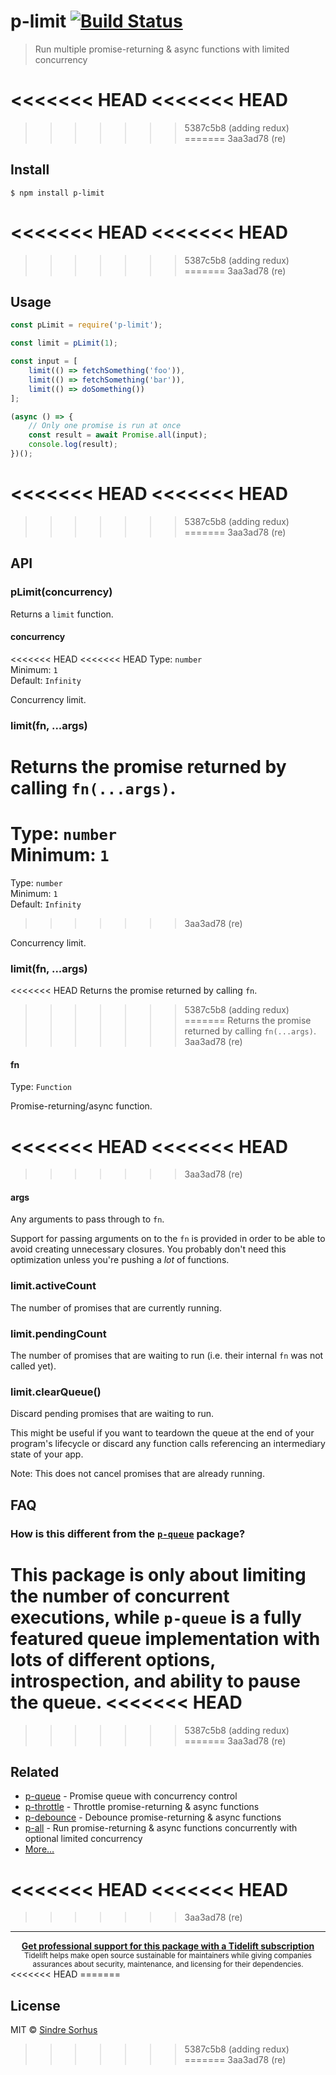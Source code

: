 # p-limit [![Build Status](https://travis-ci.org/sindresorhus/p-limit.svg?branch=master)](https://travis-ci.org/sindresorhus/p-limit)

> Run multiple promise-returning & async functions with limited concurrency

<<<<<<< HEAD
<<<<<<< HEAD
=======

>>>>>>> 5387c5b8 (adding redux)
=======
>>>>>>> 3aa3ad78 (re)
## Install

```
$ npm install p-limit
```

<<<<<<< HEAD
<<<<<<< HEAD
=======

>>>>>>> 5387c5b8 (adding redux)
=======
>>>>>>> 3aa3ad78 (re)
## Usage

```js
const pLimit = require('p-limit');

const limit = pLimit(1);

const input = [
	limit(() => fetchSomething('foo')),
	limit(() => fetchSomething('bar')),
	limit(() => doSomething())
];

(async () => {
	// Only one promise is run at once
	const result = await Promise.all(input);
	console.log(result);
})();
```

<<<<<<< HEAD
<<<<<<< HEAD
=======

>>>>>>> 5387c5b8 (adding redux)
=======
>>>>>>> 3aa3ad78 (re)
## API

### pLimit(concurrency)

Returns a `limit` function.

#### concurrency

<<<<<<< HEAD
<<<<<<< HEAD
Type: `number`\
Minimum: `1`\
Default: `Infinity`

Concurrency limit.

### limit(fn, ...args)

Returns the promise returned by calling `fn(...args)`.
=======
Type: `number`<br>
Minimum: `1`
=======
Type: `number`\
Minimum: `1`\
Default: `Infinity`
>>>>>>> 3aa3ad78 (re)

Concurrency limit.

### limit(fn, ...args)

<<<<<<< HEAD
Returns the promise returned by calling `fn`.
>>>>>>> 5387c5b8 (adding redux)
=======
Returns the promise returned by calling `fn(...args)`.
>>>>>>> 3aa3ad78 (re)

#### fn

Type: `Function`

Promise-returning/async function.

<<<<<<< HEAD
<<<<<<< HEAD
=======
>>>>>>> 3aa3ad78 (re)
#### args

Any arguments to pass through to `fn`.

Support for passing arguments on to the `fn` is provided in order to be able to avoid creating unnecessary closures. You probably don't need this optimization unless you're pushing a *lot* of functions.

### limit.activeCount

The number of promises that are currently running.

### limit.pendingCount

The number of promises that are waiting to run (i.e. their internal `fn` was not called yet).

### limit.clearQueue()

Discard pending promises that are waiting to run.

This might be useful if you want to teardown the queue at the end of your program's lifecycle or discard any function calls referencing an intermediary state of your app.

Note: This does not cancel promises that are already running.

## FAQ

### How is this different from the [`p-queue`](https://github.com/sindresorhus/p-queue) package?

This package is only about limiting the number of concurrent executions, while `p-queue` is a fully featured queue implementation with lots of different options, introspection, and ability to pause the queue.
<<<<<<< HEAD
=======
>>>>>>> 5387c5b8 (adding redux)
=======
>>>>>>> 3aa3ad78 (re)

## Related

- [p-queue](https://github.com/sindresorhus/p-queue) - Promise queue with concurrency control
- [p-throttle](https://github.com/sindresorhus/p-throttle) - Throttle promise-returning & async functions
- [p-debounce](https://github.com/sindresorhus/p-debounce) - Debounce promise-returning & async functions
- [p-all](https://github.com/sindresorhus/p-all) - Run promise-returning & async functions concurrently with optional limited concurrency
- [More…](https://github.com/sindresorhus/promise-fun)

<<<<<<< HEAD
<<<<<<< HEAD
=======
>>>>>>> 3aa3ad78 (re)
---

<div align="center">
	<b>
		<a href="https://tidelift.com/subscription/pkg/npm-p-limit?utm_source=npm-p-limit&utm_medium=referral&utm_campaign=readme">Get professional support for this package with a Tidelift subscription</a>
	</b>
	<br>
	<sub>
		Tidelift helps make open source sustainable for maintainers while giving companies<br>assurances about security, maintenance, and licensing for their dependencies.
	</sub>
</div>
<<<<<<< HEAD
=======

## License

MIT © [Sindre Sorhus](https://sindresorhus.com)
>>>>>>> 5387c5b8 (adding redux)
=======
>>>>>>> 3aa3ad78 (re)
